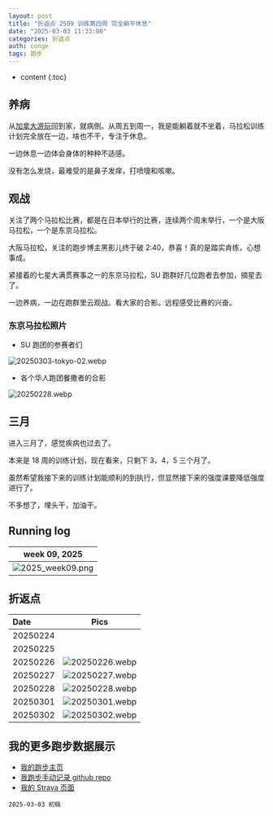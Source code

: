 ```yaml
---
layout: post
title: "折返点 2509 训练第四周 完全躺平休息"
date: "2025-03-03 11:33:00"
categories: 折返点 
auth: conge
tags: 跑步
---
```

* content
{:toc}

## 养病

从[加拿大游玩](https://conge.livingwithfcs.org/2025/02/23/NewDaddy-hot-springs/)回到家，就病倒。从周五到周一，我是能躺着就不坐着，马拉松训练计划完全放在一边，啥也不干，专注于休息。




一边休息一边体会身体的种种不适感。

没有怎么发烧，最难受的是鼻子发痒，打喷嚏和咳嗽。

## 观战

关注了两个马拉松比赛，都是在日本举行的比赛，连续两个周末举行，一个是大阪马拉松，一个是东京马拉松。

大阪马拉松，关注的跑步博主黑影儿终于破 2:40，恭喜！真的是踏实肯练，心想事成。

紧接着的七星大满贯赛事之一的东京马拉松，SU 跑群好几位跑者去参加，摘星去了。

一边养病，一边在跑群里云观战。看大家的合影。远程感受比赛的兴奋。

### 东京马拉松照片

* SU 跑团的参赛者们

![20250303-tokyo-02.webp](https://s2.loli.net/2025/03/04/BqNH9AnfCVM18r5.webp)

* 各个华人跑团餐撒者的合影

![20250228.webp](https://s2.loli.net/2025/03/04/BioUpzYb53DlCZs.webp)

## 三月

进入三月了，感觉疾病也过去了。

本来是 18 周的训练计划，现在看来，只剩下 3，4，5 三个月了。

虽然希望我接下来的训练计划能顺利的到执行，但显然接下来的强度课要降低强度进行了。

不多想了，埋头干，加油干。

## Running log

|                             week 09, 2025                              |
| :--------------------------------------------------------------------: |
| ![2025_week09.png](https://s2.loli.net/2025/03/04/Aq2EwotLHDO3r46.png) |

## 折返点

| Date     |                                Pics                                |
| :------- | :-----------------------------------------------------------------: |
| 20250224 |  |
| 20250225 |  |
| 20250226 | ![20250226.webp](https://s2.loli.net/2025/03/04/RKAYqbO9iEZ3hGt.webp) |
| 20250227 | ![20250227.webp](https://s2.loli.net/2025/03/04/o6Wp9UlqmCuZtea.webp) |
| 20250228 | ![20250228.webp](https://s2.loli.net/2025/03/04/BioUpzYb53DlCZs.webp) |
| 20250301 | ![20250301.webp](https://s2.loli.net/2025/03/04/NfW7KJdD2ypP983.webp) |
| 20250302 | ![20250302.webp](https://s2.loli.net/2025/03/04/5iXOTID4FqbJWnu.webp) |

## 我的更多跑步数据展示

* [我的跑步主页](https://conge.livingwithfcs.org/running_page/)
* [我跑步手动记录 github repo](https://github.com/conge/RunningStreak)
* [我的 Strava 页面](https://www.strava.com/athletes/57680242)

```
2025-03-03 初稿
```
